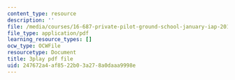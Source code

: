 ```yaml
---
content_type: resource
description: ''
file: /media/courses/16-687-private-pilot-ground-school-january-iap-2019/247672a4af8522b03a278a0daaa9998e_alLh1Jdqwvg.pdf
file_type: application/pdf
learning_resource_types: []
ocw_type: OCWFile
resourcetype: Document
title: 3play pdf file
uid: 247672a4-af85-22b0-3a27-8a0daaa9998e
---
```

